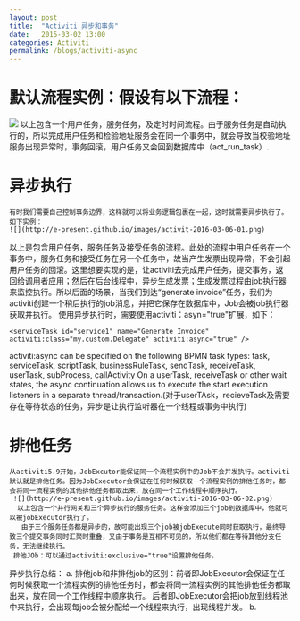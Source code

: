 ```yaml
---
layout: post
title:  "Activiti 异步和事务"
date:   2015-03-02 13:00
categories: Activiti
permalink: /blogs/activiti-async
---
```


# 默认流程实例：假设有以下流程：
![](http://e-present.github.io/images/activit-2016-03-01.png)
       以上包含一个用户任务，服务任务，及定时时间流程。由于服务任务是自动执行的，所以完成用户任务和检验地址服务会在同一个事务中，就会导致当校验地址服务出现异常时，事务回滚，用户任务又会回到数据库中（act_run_task）.

# 异步执行
    有时我们需要自己控制事务边界，这样就可以将业务逻辑包裹在一起，这时就需要异步执行了。如下实例：
    ![](http://e-present.github.io/images/activit-2016-03-06-01.png)
以上是包含用户任务，服务任务及接受任务的流程。此处的流程中用户任务在一个事务中，服务任务和接受任务在另一个任务中，故当产生发票出现异常，不会引起用户任务的回滚。这里想要实现的是，让activiti去完成用户任务，提交事务，返回给调用者应用；然后在后台线程中，异步生成发票；生成发票过程由job执行器来监控执行。所以后面的场景，当我们到达“generate invoice”任务，我们为activiti创建一个稍后执行的job消息，并把它保存在数据库中，Job会被job执行器获取并执行。
     使用异步执行时，需要使用activiti：asyn="true"扩展，如下：
     
    <serviceTask id="service1" name="Generate Invoice" activiti:class="my.custom.Delegate" activiti:async="true" />
 activiti:async can be specified on the following BPMN task types: task, serviceTask, scriptTask, businessRuleTask,         sendTask, receiveTask, userTask, subProcess, callActivity
On a userTask, receiveTask or other wait states, the async continuation allows us to execute the start execution listeners in a separate thread/transaction.(对于userTAsk，recieveTask及需要存在等待状态的任务，异步是让执行监听器在一个线程或事务中执行)


# 排他任务
    从activiti5.9开始，JobExcutor能保证同一个流程实例中的Job不会并发执行。activiti默认就是排他任务。因为JobExecutor会保证在任何时候获取一个流程实例的排他任务时，都会将同一流程实例的其他排他任务都取出来，放在同一个工作线程中顺序执行。
     ![](http://e-present.github.io/images/activiti-2016-03-06-02.png)
      以上包含一个并行网关和三个异步执行的服务任务。这样会添加三个job到数据库中，他就可以被jobExecutor执行了。
       由于三个服务任务都是异步的，故可能出现三个job被jobExecute同时获取执行，最终导致三个提交事务同时汇聚时重叠，又由于事务是互相不可见的，所以他们都在等待其他分支任务，无法继续执行。
     排他JOb：可以通过activiti:exclusive="true"设置排他任务。


异步执行总结：
    a. 排他job和非排他job的区别：前者即JobExecutor会保证在任何时候获取一个流程实例的排他任务时，都会将同一流程实例的其他排他任务都取出来，放在同一个工作线程中顺序执行。 后者即JobExecutor会把job放到线程池中来执行，会出现每job会被分配给一个线程来执行，出现线程并发。
   b.



